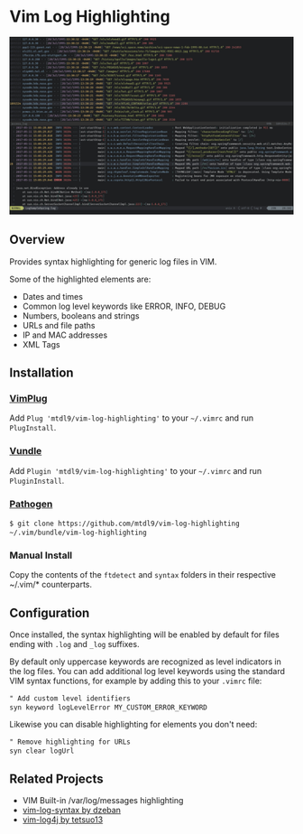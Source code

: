 # Vim Log Highlighting

![Log highlighting example](doc/screenshot.jpg)

## Overview

Provides syntax highlighting for generic log files in VIM.

Some of the highlighted elements are:
- Dates and times
- Common log level keywords like ERROR, INFO, DEBUG
- Numbers, booleans and strings
- URLs and file paths
- IP and MAC addresses
- XML Tags



## Installation

### [VimPlug](https://github.com/gmarik/Vundle.vim)

Add `Plug 'mtdl9/vim-log-highlighting'` to your `~/.vimrc` and run `PlugInstall`.

### [Vundle](https://github.com/gmarik/Vundle.vim)

Add `Plugin 'mtdl9/vim-log-highlighting'` to your `~/.vimrc` and run `PluginInstall`.

### [Pathogen](https://github.com/tpope/vim-pathogen)

    $ git clone https://github.com/mtdl9/vim-log-highlighting ~/.vim/bundle/vim-log-highlighting

### Manual Install

Copy the contents of the `ftdetect` and `syntax` folders in their respective ~/.vim/\* counterparts.



## Configuration

Once installed, the syntax highlighting will be enabled by default for files ending with `.log` and `_log` suffixes.

By default only uppercase keywords are recognized as level indicators in the log files.
You can add additional log level keywords using the standard VIM syntax functions, for example by adding this to your `.vimrc` file:

```viml
" Add custom level identifiers
syn keyword logLevelError MY_CUSTOM_ERROR_KEYWORD
```

Likewise you can disable highlighting for elements you don't need:

```viml
" Remove highlighting for URLs
syn clear logUrl
```



## Related Projects

* VIM Built-in /var/log/messages highlighting
* [vim-log-syntax by dzeban](https://github.com/dzeban/vim-log-syntax)
* [vim-log4j by tetsuo13](https://github.com/tetsuo13/Vim-log4j)
